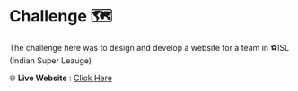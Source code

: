 # Challenge 🗺
<p>The challenge here was to design and develop a website for a team in ⚽ISL (Indian Super Leauge)</p>

<p>🌐 <b>Live Website</b> :
<a href="https://varkey-josu.github.io/WEB-FOR-TEAM_Varkey-Josu/index.html">Click Here</a>
</p>